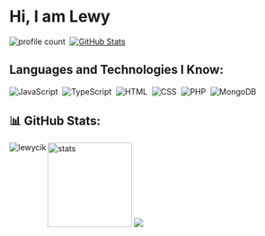 # Hi, I am Lewy
![profile count](https://komarev.com/ghpvc/?username=lewycik&color=blue)&nbsp;
[![GitHub Stats](https://img.shields.io/github/followers/lewycik?label=follow&style=social)](https://github.com/lewycik)&nbsp;

## Languages and Technologies I Know:
![JavaScript](https://img.shields.io/badge/-JavaScript-05122A?style=flat&logo=javascript)&nbsp;
![TypeScript](https://img.shields.io/badge/-TypeScript-05122A?style=flat&logo=typescript&logoColor=007ACC)&nbsp;
![HTML](https://img.shields.io/badge/-HTML-05122A?style=flat&logo=HTML5)&nbsp;
![CSS](https://img.shields.io/badge/-CSS-05122A?style=flat&logo=CSS3)&nbsp;
![PHP](https://img.shields.io/badge/-PHP-05122A?style=flat&logo=PHP)&nbsp;
![MongoDB](https://img.shields.io/badge/-MongoDB-05122A?style=flat&logo=mongodb)&nbsp;

## :bar_chart: GitHub Stats:
<p>
  <img align="left" src="https://github-readme-stats.vercel.app/api/top-langs?username=lewycik&show_icons=true&theme=dark&locale=en&layout=compact" alt="lewycik" />
</p>
<p align="left">
  <img src="https://github-readme-stats.vercel.app/api?username=lewycik&count_private=true&show_icons=true&theme=dark&hide_border=true" width="%100" height="150px" alt="stats" />
  <img src="https://github-profile-trophy.vercel.app/?username=lewycik&theme=radical" />
</p>
